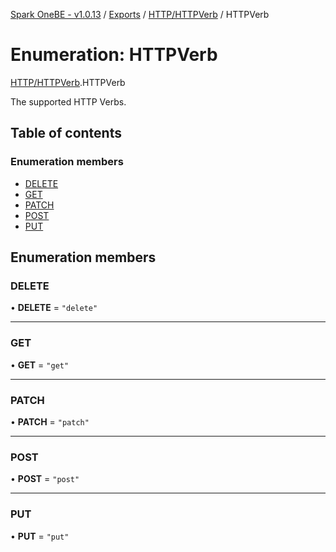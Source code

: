 [Spark OneBE - v1.0.13](../README.md) / [Exports](../modules.md) / [HTTP/HTTPVerb](../modules/HTTP_HTTPVerb.md) / HTTPVerb

# Enumeration: HTTPVerb

[HTTP/HTTPVerb](../modules/HTTP_HTTPVerb.md).HTTPVerb

The supported HTTP Verbs.

## Table of contents

### Enumeration members

- [DELETE](HTTP_HTTPVerb.HTTPVerb.md#delete)
- [GET](HTTP_HTTPVerb.HTTPVerb.md#get)
- [PATCH](HTTP_HTTPVerb.HTTPVerb.md#patch)
- [POST](HTTP_HTTPVerb.HTTPVerb.md#post)
- [PUT](HTTP_HTTPVerb.HTTPVerb.md#put)

## Enumeration members

### DELETE

• **DELETE** = `"delete"`

___

### GET

• **GET** = `"get"`

___

### PATCH

• **PATCH** = `"patch"`

___

### POST

• **POST** = `"post"`

___

### PUT

• **PUT** = `"put"`
